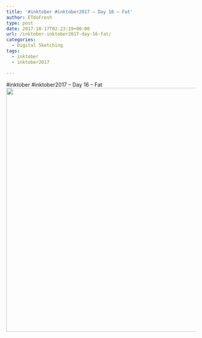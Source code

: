 ```yaml
---
title: '#inktober #inktober2017 – Day 16 – Fat'
author: ETdoFresh
type: post
date: 2017-10-17T02:23:19+00:00
url: /inktober-inktober2017-day-16-fat/
categories:
  - Digital Sketching
tags:
  - inktober
  - inktober2017

---
```

#inktober #inktober2017 &#8211; Day 16 &#8211; Fat[<img class="aligncenter size-large wp-image-1005" src="https://www.etdofresh.com/wp-content/uploads/2017/10/Inktober16-1024x791.png" alt="" width="840" height="649" srcset="http://localhost/wp-content/uploads/2017/10/Inktober16-1024x791.png 1024w, http://localhost/wp-content/uploads/2017/10/Inktober16-300x232.png 300w, http://localhost/wp-content/uploads/2017/10/Inktober16-768x593.png 768w, http://localhost/wp-content/uploads/2017/10/Inktober16-1200x927.png 1200w" sizes="(max-width: 840px) 100vw, 840px" />][1]

 [1]: https://www.etdofresh.com/wp-content/uploads/2017/10/Inktober16.png